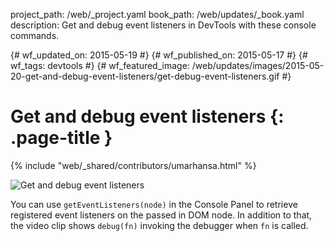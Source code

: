 project_path: /web/_project.yaml
book_path: /web/updates/_book.yaml
description: Get and debug event listeners in DevTools with these console commands.

{# wf_updated_on: 2015-05-19 #}
{# wf_published_on: 2015-05-17 #}
{# wf_tags: devtools #}
{# wf_featured_image: /web/updates/images/2015-05-20-get-and-debug-event-listeners/get-debug-event-listeners.gif #}

# Get and debug event listeners {: .page-title }

{% include "web/_shared/contributors/umarhansa.html" %}


<img src="/web/updates/images/2015-05-20-get-and-debug-event-listeners/get-debug-event-listeners.gif" alt="Get and debug event listeners">

You can use <code>getEventListeners(node)</code> in the Console Panel to retrieve registered event listeners on the passed in DOM node. In addition to that, the video clip shows <code>debug(fn)</code> invoking the debugger when <code>fn</code> is called.


